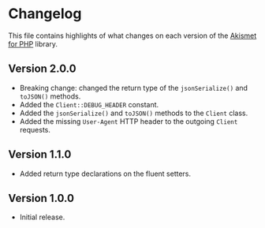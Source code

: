 # Changelog
This file contains highlights of what changes on each version of the [Akismet for PHP](https://github.com/cedx/akismet.php) library.

## Version 2.0.0
- Breaking change: changed the return type of the `jsonSerialize()` and `toJSON()` methods.
- Added the `Client::DEBUG_HEADER` constant.
- Added the `jsonSerialize()` and `toJSON()` methods to the `Client` class.
- Added the missing `User-Agent` HTTP header to the outgoing `Client` requests.

## Version 1.1.0
- Added return type declarations on the fluent setters.

## Version 1.0.0
- Initial release.
